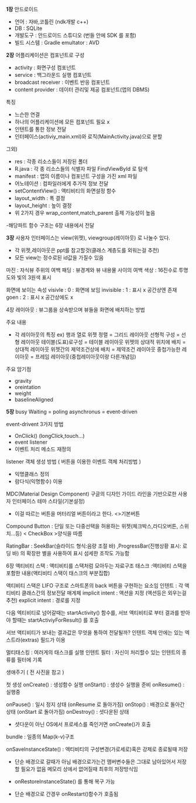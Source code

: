 **1장** 
안드로이드
- 언어 : 자바,코틀린  (ndk개발 c++)
- DB : SQLite
- 개발도구 : 안드로이드 스튜디오 (번들 안에 SDK 를 포함)
- 빌드 시스템 : Gradle
emultator : AVD

**2장**
어플리케이션은 컴포넌트로 구성
- activity : 화면구성 컴포넌트
- service : 백그라운드 실행 컴포넌트
- broadcast receiver : 이벤트 반응 컴포넌트
- content provider : 데이터 관리및 제공 컴포넌트(앱의 DBMS)

특징
- 느슨한 연결
- 하나의 어플리케이션에 모든 컴포넌트 필요 x
- 인텐트를 통한 정보 전달
- 인터페이스(activiy_main.xml)와 로직(MainActivity.java)으로 분할

그외)
-  res :  각종 리소스들이 저장된 폴더
- R.java : 각 종 리소스들의 식별자 파일 FindViewById 로 탐색
- manifest : 앱의 이름이나 컴포넌트 구성을 가진 xml 파일
- 어노테이션 : 컴파일러에게 추가적 정보 전달
- setContentView() : 액티비티의 화면설정 함수
- layout_width : 폭 결정
- layout_height : 높이 결정
- 위 2가지 경우 wrap_content,match_parent 출제 가능성이 높음

-해당파트 함수 구조는 6장 내용에서 전달

**3장**
사용자 인터페이스는 view(위젯), viewgroup(레이아웃) 로 나눌수 있다.
- 각 위젯,레이아웃은 ppt를 참고할것(클래스 계층도를 외워는걸 추천)
- 모든 view는 정수로된 id값을 가질수 있음

마진 : 자식뷰 주위의 여백
패딩 : 뷰경계와 뷰 내용물 사이의 여백
색상 : 16진수로 투명도와 빛의 3원색 표시

화면에 보이는 속성
visivle     : 0 : 화면에 보임
invisible  : 1 : 표시 x 공간상엔 존재
goen      : 2 : 표시 x 공간상에도 x


4장
레이아웃 : 뷰그룹을 상속받으며 뷰들을 화면에 배치하는 방법

주요 내용
- 각 레이아웃의 특징 ex) 
행과 열로 위젯 정렬 = 그리드 레이아웃
선형적 구성              = 선형 레이아웃
테이블(도표)로구성 = 테이블 레이아웃
위젯의 상대적 위치에 배치 = 상대적 레이아웃
위젯간의 제약조건상에 배치 = 제약조건 레이아웃
중첩가능한 레이아웃 = 프레임 레이아웃(중첩레이아웃이랑 다른개념임)

주요 암기점
- gravity
- oreintation
- weight
- baselineAligned

**5장**
busy Waiting  =  poling
asynchronus   =  event-driven

event-drivent 3가지 방법
- OnClick()  (longClick,touch...)
- event listener
- 이벤트 처리 메소드 재정의

listener 객체 생성 방법 ( 버튼을 이용한 이벤트 객체 처리방법 )
- 익명클래스 정의
- 람다식(익명함수) 이용

MDC(Material Design Component)
구글의 디자인 가이드 라인을 기반으로한 사용자 인터페이스 테마 스타일(기본설정)
- 이걸 따르는 버튼을 머터리얼 버튼이라고 한다. <>기본버튼

Compound Button : 단일 또는 다중선택을 허용하는 위젯(체크박스,라디오버튼, 스위치...등)  < CheckBox >양식을 따름

RatingBar : SeekBar(슬라이드 형식:음량 조절 바)
        ,ProgressBar(진행상황 표시: 로딩 바) 의 확장판 별을 사용하여 표시 섬세한 조작도 가능함



6장 
액티비티 스택 : 액티비티를 스택처럼 모아두는 자료구조
태스크 :액티비티 스택을 포함한 내용(액티비티 스택이 태스크의 부분집합)

액티비티 스택은 LIFO 구조로 스마트폰의 back 버튼을 구현하는 요소임
인텐트 : 각 액티비티 클래스간의 정보전달 매게체
implicit intent : 액션을 지정 (액션등은 외우는걸 추천)
explicit intent : 경로를 지정

다음 엑티비티로 넘어갈때는 startActivity() 함수를, 서브 액티비티로 부터 결과를 받아야 할때는 startActiviyForResult() 를 호출

서브 액티비티가 보내는 결과값은 무엇을 통하여 전달될까? 인텐트 객체 안에는 있는 엑스트라(extras) 필드가 이용


멀티태스킹 : 여러게의 태스크를 실행
인텐트 필터 : 자신이 처리할수 있는 인텐트의 종류를 필터에 기록

생애주기 ( 전 사진을 참고 )

첫 생성 
onCreate() : 생성함수 실행
onStart() : 생성수 실행을 준비
onResume() : 실행중

onPause() : 일시 정지 상태 (onResume 로  돌아가짐)
onStop() : 배경으로 돌아간 상태 (onStart 로 돌아가짐)
onDestroy() : 셧다운된 상태

- 셧다운이 아닌 OS에서 프로세스를 죽인거면 onCreate()가 호출

bundle : 일종의 Map(k-v)구조

onSaveInstanceState() : 엑티비티의 구성변경(가로세로)혹은 강제로 종료될때 저장
- 단순 배경으로 갈때가 아님 배경으로가는건 맴버변수들은 그대로 남아있어서 저장할 필요가 없음 메모리 상에서 없어질때 최후의 저장방식임

- onRestoreInstanceState() 를 통해 복구 가능
- 단순 배경으로 간경우 onRestart()함수가 호출됨


